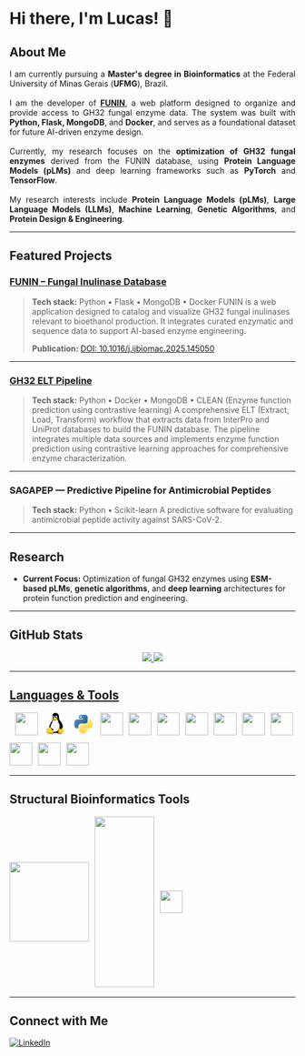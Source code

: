 # Hi there, I'm Lucas! 👋

## About Me

<div style="text-align: justify;">
  I am currently pursuing a <b>Master's degree in Bioinformatics</b> at the Federal University of Minas Gerais (<b>UFMG</b>), Brazil.    
  <br><br>
  I am the developer of <a href=https://doi.org/10.1016/j.ijbiomac.2025.145050><b>FUNIN</b></a>, a web platform designed to organize and provide access to GH32 fungal enzyme data.  
  The system was built with <b>Python, Flask, MongoDB</b>, and <b>Docker</b>, and serves as a foundational dataset for future AI-driven enzyme design.  
  <br><br>
  Currently, my research focuses on the <b>optimization of GH32 fungal enzymes</b> derived from the FUNIN database, using <b>Protein Language Models (pLMs)</b> and deep learning frameworks such as <b>PyTorch</b> and <b>TensorFlow</b>.  
  <br><br>
  My research interests include <b>Protein Language Models (pLMs)</b>, <b>Large Language Models (LLMs)</b>, <b>Machine Learning</b>, <b>Genetic Algorithms</b>, and <b>Protein Design & Engineering</b>.
</div>

---

## Featured Projects

### [FUNIN – Fungal Inulinase Database](http://funindb.lbqc.org)

> **Tech stack:** Python • Flask • MongoDB • Docker
> FUNIN is a web application designed to catalog and visualize GH32 fungal inulinases relevant to bioethanol production.
> It integrates curated enzymatic and sequence data to support AI-based enzyme engineering.
>
> **Publication:** [DOI: 10.1016/j.ijbiomac.2025.145050](https://doi.org/10.1016/j.ijbiomac.2025.145050)

---

### [GH32 ELT Pipeline](https://github.com/lucaspalmeira/gh32)

> **Tech stack:** Python • Docker • MongoDB • CLEAN (Enzyme function prediction using contrastive learning)
> A comprehensive ELT (Extract, Load, Transform) workflow that extracts data from InterPro and UniProt databases to build the FUNIN database. The pipeline integrates multiple data sources and implements enzyme function prediction using contrastive learning approaches for comprehensive enzyme characterization.

---

### SAGAPEP — Predictive Pipeline for Antimicrobial Peptides

> **Tech stack:** Python • Scikit-learn
> A predictive software for evaluating antimicrobial peptide activity against SARS-CoV-2.

---

## Research

* **Current Focus:**
  Optimization of fungal GH32 enzymes using <b>ESM-based pLMs</b>, <b>genetic algorithms</b>, and <b>deep learning</b> architectures for protein function prediction and engineering.

---

## GitHub Stats

<div align="center">
  <a href="https://github.com/lucaspalmeira">
  <img height="180em" src="https://github-readme-stats.vercel.app/api?username=lucaspalmeira&show_icons=true&theme=dracula&include_all_commits=true&count_private=true"/>
  <img height="180em" src="https://github-readme-stats.vercel.app/api/top-langs/?username=lucaspalmeira&layout=compact&langs_count=8&theme=dracula"/>
</div>

---

## Languages & Tools

<div style="display: flex; gap: 10px; align-items: center; flex-wrap: wrap;">
  <a href="https://git-scm.com/"><img src="https://www.vectorlogo.zone/logos/git-scm/git-scm-icon.svg" width="40" height="40"/></a>
  <a href="https://www.linux.org/"><img src="https://raw.githubusercontent.com/devicons/devicon/master/icons/linux/linux-original.svg" width="40" height="40"/></a>
  <a href="https://www.python.org/"><img src="https://raw.githubusercontent.com/devicons/devicon/master/icons/python/python-original.svg" width="40" height="40"/></a>
  <a href="https://pandas.pydata.org/"><img src="https://pandas.pydata.org/static/img/pandas_white.svg" width="40" height="40"/></a>
  <a href="https://scikit-learn.org/"><img src="https://upload.wikimedia.org/wikipedia/commons/0/05/Scikit_learn_logo_small.svg" width="40" height="40"/></a>
  <a href="https://pytorch.org/"><img src="https://cdn.jsdelivr.net/gh/devicons/devicon/icons/pytorch/pytorch-original.svg" width="40" height="40"/></a>
  <a href="https://www.tensorflow.org/"><img src="https://cdn.jsdelivr.net/gh/devicons/devicon/icons/tensorflow/tensorflow-original.svg" width="40" height="40"/></a>
  <a href="https://flask.palletsprojects.com/"><img src="https://cdn.jsdelivr.net/gh/devicons/devicon/icons/flask/flask-original.svg" width="40" height="40"/></a>
  <a href="https://www.mongodb.com/"><img src="https://cdn.jsdelivr.net/gh/devicons/devicon/icons/mongodb/mongodb-original-wordmark.svg" width="40" height="40"/></a>
  <a href="https://www.docker.com/"><img src="https://cdn.jsdelivr.net/gh/devicons/devicon/icons/docker/docker-original-wordmark.svg" width="40" height="40"/></a>
  <a href="https://jupyter.org/"><img src="https://cdn.jsdelivr.net/gh/devicons/devicon/icons/jupyter/jupyter-original-wordmark.svg" width="40" height="40"/></a>
  <a href="https://www.w3.org/html/"><img src="https://cdn.jsdelivr.net/gh/devicons/devicon/icons/html5/html5-original.svg" width="40" height="40"/></a>
  <a href="https://www.w3.org/Style/CSS/"><img src="https://cdn.jsdelivr.net/gh/devicons/devicon/icons/css3/css3-original.svg" width="40" height="40"/></a>
</div>

---

## Structural Bioinformatics Tools

<div style="display: flex; gap: 10px; align-items: center; flex-wrap: wrap;">
  <a href="https://www.gromacs.org/"><img src="https://www.gromacs.org/_static/gmx_logo_blue.png" width="140" height="140"/></a>
  <a href="https://www.eyesopen.com/rocs"><img src="https://upload.wikimedia.org/wikipedia/en/2/23/OpenEye_Scientific_Software_logo.png" width="105" height="300"/></a>
  <a href="https://alphafold.ebi.ac.uk/"><img src="https://res.cloudinary.com/apideck/image/upload/v1638775806/icons/alphafold.png" width="40" height="40"/></a>
</div>

---

## Connect with Me

<a href="https://www.linkedin.com/in/lucaspalmeira/">
  <img src="https://img.shields.io/badge/-LinkedIn-blue?style=flat-square&logo=Linkedin&logoColor=white" alt="LinkedIn"/>
</a>
